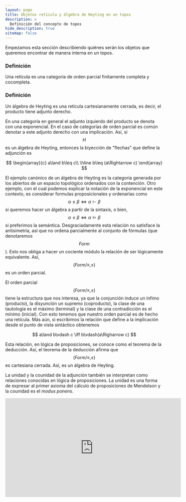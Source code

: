 ```yaml
---
layout: page
title: Objetos retícula y álgebra de Heyting en un topos
description: >
  Definición del concepto de topos
hide_description: true
sitemap: false
---
```


Empezamos esta sección describiendo quiénes serán los objetos que queremos encontrar de manera interna en un topos.

### Definición
Una retícula es una categoría de orden parcial finitamente completa y cocompleta.

### Definición
Un álgebra de Heyting es una retícula cartesianamente cerrada, es decir, el producto tiene adjunto derecho.

En una categoría en general el adjunto izquierdo del producto se denota con una exponencial. En el caso de categorías de 
orden parcial es común denotar a este adjunto derecho con una implicación. Así, si $$H$$ es un álgebra de Heyting, 
entonces la biyección de "flechas" que define la adjunción es

$$
\begin{array}{c}
a\land b\leq c\\
\hline
b\leq (a\Rightarrow c)
\end{array}
$$

El ejemplo canónico de un álgebra de Heyting es la categoría generada por los abiertos de un espacio topológico ordenados 
con la contención. Otro ejemplo, con el cual podemos explicar la notación de la exponencial en este contexto, es 
considerar formulas proposicionales y ordenarlas como $$\alpha\leq\beta\iff \alpha\vdash\beta$$ si queremos hacer un 
álgebra a partir de la sintaxis, o bien, $$\alpha\leq\beta\iff \alpha\vDash\beta$$ si preferimos la semántica. 
Desgraciadamente esta relación no satisface la antisimetría, así que no ordena parcialmente al conjunto de fórmulas (que 
denotaremos $$Form$$). Esto nos obliga a hacer un cociente módulo la relación de ser lógicamente equivalente. Así, 
$$(Form/\equiv,\leq)$$ es un orden parcial.

El orden parcial $$(Form/\equiv,\leq)$$ tiene la estructura que nos interesa, ya que la conjunción induce un ínfimo 
(producto), la disyunción un supremo (coproducto), la clase de una tautología es el máximo (terminal) y la clase de una 
contradicción es el mínimo (inicial). Con esto tenemos que nuestro orden parcial es de hecho una retícula. Más aún, si 
escribimos la relación que define a la implicación desde el punto de vista sintáctico obtenemos

$$
a\land b\vdash c \iff b\vdash(a\Righarrow c)
$$

Esta relación, en lógica de proposiciones, se conoce como el teorema de la deducción. Así, el teorema de la deducción afirma que $$(Form/\equiv,\leq)$$ es cartesiana cerrada. Así, es un álgebra de Heyting.

La unidad y la counidad de la adjunción también se interpretan como relaciones conocidas en lógica de proposiciones. La unidad es una forma de expresar al primer axioma del cálculo de proposiciones de Mendelson y la counidad es el *modus ponens*.

<p>
<iframe width="560" height="315" src="https://www.youtube.com/embed/IvSG0WNIb_s" title="Clase40" frameborder="0" allow="accelerometer; autoplay; clipboard-write; encrypted-media; gyroscope; picture-in-picture; web-share" allowfullscreen></iframe>
</p>